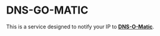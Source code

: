 # DNS-GO-MATIC
This is a service designed to notify your IP to [**DNS-O-Matic**](https://www.dnsomatic.com/).
